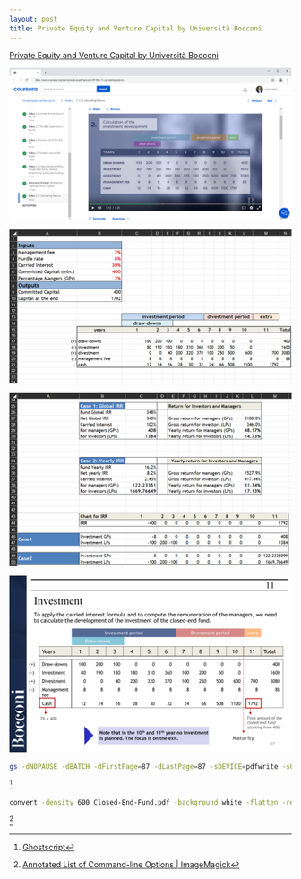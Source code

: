 ```yaml
---
layout: post
title: Private Equity and Venture Capital by Università Bocconi
---
```


[Private Equity and Venture Capital by Università Bocconi](https://www.coursera.org/learn/private-equity)

![2-11-Calculating-Returns-Coursera](/assets/images/posts/2-11-Calculating-Returns-Coursera.png)

![XLSX Screenshot 1](/assets/images/posts/CEF1.png)

![XLSX Screenshot 2](/assets/images/posts/CEF2.png)

![Closed End Fund](/assets/images/posts/Closed-End-Fund.png)

```bash
gs -dNOPAUSE -dBATCH -dFirstPage=87 -dLastPage=87 -sDEVICE=pdfwrite -sOutputFile=Closed-End-Fund.pdf -f Slides-Week-2.pdf
```

[^1]

[^1]: [Ghostscript](https://www.ghostscript.com/documentation/index.html)


```bash
convert -density 600 Closed-End-Fund.pdf -background white -flatten -resize 700x700^ -quality 100 Closed-End-Fund.png
```

[^2]

[^2]: [Annotated List of Command-line Options \| ImageMagick](https://imagemagick.org/script/command-line-options.php)